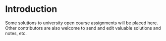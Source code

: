 # Introduction
Some solutions to university open course assignments will be placed here. Other contributors are also welcome to send and edit valuable solutions and notes, etc.
